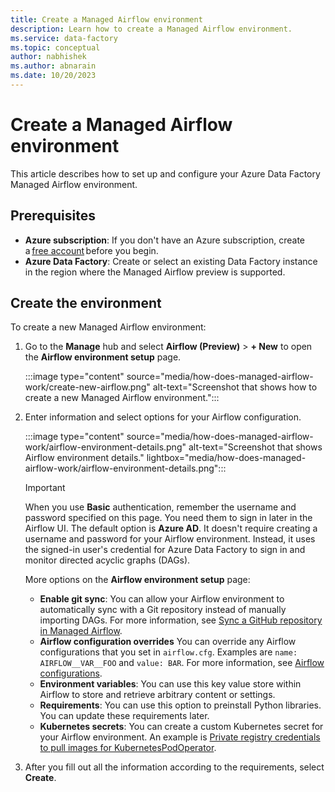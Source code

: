 ```yaml
---
title: Create a Managed Airflow environment
description: Learn how to create a Managed Airflow environment.
ms.service: data-factory
ms.topic: conceptual
author: nabhishek
ms.author: abnarain
ms.date: 10/20/2023
---
```


# Create a Managed Airflow environment

This article describes how to set up and configure your Azure Data Factory Managed Airflow environment.

## Prerequisites

- **Azure subscription**: If you don't have an Azure subscription, create a [free account](https://azure.microsoft.com/free/) before you begin.
- **Azure Data Factory**: Create or select an existing Data Factory instance in the region where the Managed Airflow preview is supported.

## Create the environment

To create a new Managed Airflow environment:

1. Go to the **Manage** hub and select **Airflow (Preview)** > **+ New** to open the **Airflow environment setup** page.

   :::image type="content" source="media/how-does-managed-airflow-work/create-new-airflow.png" alt-text="Screenshot that shows how to create a new Managed Airflow environment.":::

1. Enter information and select options for your Airflow configuration.

   :::image type="content" source="media/how-does-managed-airflow-work/airflow-environment-details.png" alt-text="Screenshot that shows Airflow environment details." lightbox="media/how-does-managed-airflow-work/airflow-environment-details.png":::

   > [!IMPORTANT]
   > When you use **Basic** authentication, remember the username and password specified on this page. You need them to sign in later in the Airflow UI. The default option is **Azure AD**. It doesn't require creating a username and password for your Airflow environment. Instead, it uses the signed-in user's credential for Azure Data Factory to sign in and monitor directed acyclic graphs (DAGs).

    More options on the **Airflow environment setup** page:

   - **Enable git sync**: You can allow your Airflow environment to automatically sync with a Git repository instead of manually importing DAGs. For more information, see [Sync a GitHub repository in Managed Airflow](airflow-sync-github-repository.md).
   - **Airflow configuration overrides** You can override any Airflow configurations that you set in `airflow.cfg`. Examples are ``name: AIRFLOW__VAR__FOO`` and ``value: BAR``. For more information, see [Airflow configurations](airflow-configurations.md).
   - **Environment variables**: You can use this key value store within Airflow to store and retrieve arbitrary content or settings.
   - **Requirements**: You can use this option to preinstall Python libraries. You can update these requirements later.
   - **Kubernetes secrets**: You can create a custom Kubernetes secret for your Airflow environment. An example is [Private registry credentials to pull images for KubernetesPodOperator](kubernetes-secret-pull-image-from-private-container-registry.md).

1. After you fill out all the information according to the requirements, select **Create**.
